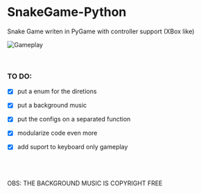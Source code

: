 # SnakeGame-Python
Snake Game writen in PyGame with controller support (XBox like) 

![Gameplay](https://github.com/OlavoM/SnakeGame-Python/assets/54750022/ba246a0d-e40f-4141-a05a-2275baaa5966)

<br>

### TO DO:
- [x] put a enum for the diretions
- [x] put a background music
- [x] put the configs on a separated function
- [x] modularize code even more
- [x] add suport to keyboard only gameplay


<br>
<br>
<br>
OBS: THE BACKGROUND MUSIC IS COPYRIGHT FREE